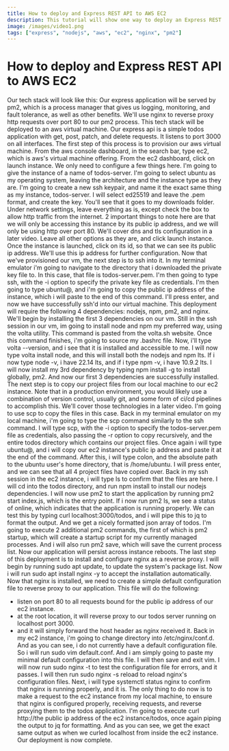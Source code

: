 ```yaml
---
title: How to deploy and Express REST API to AWS EC2
description: This tutorial will show one way to deploy an Express REST API to an EC2 instance using Nginx as a reverse proxy.
image: /images/video1.png
tags: ["express", "nodejs", "aws", "ec2", "nginx", "pm2"]
---
```


# How to deploy and Express REST API to AWS EC2

Our tech stack will look like this:
Our express application will be served by pm2, which is a process manager that gives us logging, monitoring, and fault tolerance, as well as other benefits.
We'll use nginx to reverse proxy http requests over port 80 to our pm2 process.
This tech stack will be deployed to an aws virtual machine.
Our express api is a simple todos application with get, post, patch, and delete requests.
It listens to port 3000 on all interfaces.
The first step of this process is to provision our aws virtual machine.
From the aws console dashboard, in the search bar, type ec2, which is aws's virtual machine offering.
From the ec2 dashboard, click on launch instance.
We only need to configure a few things here.
I'm going to give the instance of a name of todos-server.
I'm going to select ubuntu as my operating system, leaving the architecture and the instance type as they are.
I'm going to create a new ssh keypair, and name it the exact same thing as my instance, todos-server.
I will select ed25519 and leave the .pem format, and create the key.
You'll see that it goes to my downloads folder.
Under network settings, leave everything as is, except check the box to allow http traffic from the internet.
2 important things to note here are that we will only be accessing this instance by its public ip address, and we will only be using http over port 80.
We'll cover dns and tls configuration in a later video.
Leave all other options as they are, and click launch instance.
Once the instance is launched, click on its id, so that we can see its public ip address.
We'll use this ip address for further configuration.
Now that we've provisioned our vm, the next step is to ssh into it.
In my terminal emulator i'm going to navigate to the directory that i downloaded the private key file to.
In this case, that file is todos-server.pem.
I'm then going to type ssh, with the -i option to specify the private key file as credentials.
I'm then going to type ubuntu@, and i'm going to copy the public ip address of the instance, which i will paste to the end of this command.
I'll press enter, and now we have successfully ssh'd into our virtual machine.
This deployment will require the following 4 dependencies: nodejs, npm, pm2, and nginx.
We'll begin by installing the first 3 dependencies on our vm.
Still in the ssh session in our vm, im going to install node and npm my preferred way, using the volta utility.
This command is pasted from the volta.sh website.
Once this command finishes, i'm going to source my .bashrc file.
Now, i'll type volta --version, and i see that it is installed and accessible to me.
I will now type volta install node, and this will install both the nodejs and npm lts.
If i now type node -v, i have 22.14 lts, and if i type npm -v, i have 10.9.2 lts.
I will now install my 3rd dependency by typing npm install -g to install globally, pm2.
And now our first 3 dependencies are successfully installed.
The next step is to copy our project files from our local machine to our ec2 instance.
Note that in a production environment, you would likely use a combination of version control, usually git, and some form of ci/cd pipelines to accomplish this.
We'll cover those technologies in a later video.
I'm going to use scp to copy the files in this case.
Back in my terminal emulator on my local machine, i'm going to type the scp command similarly to the ssh command.
I will type scp, with the -i option to specify the todos-server.pem file as credentials, also passing the -r option to copy recursively, and the entire todos directory which contains our project files.
Once again i will type ubuntu@, and i will copy our ec2 instance's public ip address and paste it at the end of the command.
After this, i will type colon, and the absolute path to the ubuntu user's home directory, that is /home/ubuntu.
I will press enter, and we can see that all 4 project files have copied over.
Back in my ssh session in the ec2 instance, i will type ls to confirm that the files are here.
I will cd into the todos directory, and run npm install to install our nodejs dependencies.
I will now use pm2 to start the application by running pm2 start index.js, which is the entry point.
If i now run pm2 ls, we see a status of online, which indicates that the application is running properly.
We can test this by typing curl localhost:3000/todos, and i will pipe this to jq to format the output.
And we get a nicely formatted json array of todos.
I'm going to execute 2 additional pm2 commands, the first of which is pm2 startup, which will create a startup script for my currently managed processes.
And i will also run pm2 save, which will save the current process list.
Now our application will persist across instance reboots.
The last step of this deployment is to install and configure nginx as a reverse proxy.
I will begin by running sudo apt update, to update the system's package list.
Now i will run sudo apt install nginx -y to accept the installation automatically.
Now that nginx is installed, we need to create a simple default configuration file to reverse proxy to our application.
This file will do the following:

- listen on port 80 to all requests bound for the public ip address of our ec2 instance.
- at the root location, it will reverse proxy to our todos server running on localhost port 3000.
- and it will simply forward the host header as nginx received it.
  Back in my ec2 instance, i'm going to change directory into /etc/nginx/conf.d.
  And as you can see, i do not currently have a default configuration file.
  So i will run sudo vim default.conf.
  And i am simply going to paste my minimal default configuration into this file.
  I will then save and exit vim.
  I will now run sudo nginx -t to test the configuration file for errors, and it passes.
  I will then run sudo nginx -s reload to reload nginx's configuration files.
  Next, i will type systemctl status nginx to confirm that nginx is running properly, and it is.
  The only thing to do now is to make a request to the ec2 instance from my local machine, to ensure that nginx is configured properly, receiving requests, and reverse proxying them to the todos application.
  I'm going to execute curl http://the public ip address of the ec2 instance/todos, once again piping the output to jq for formatting.
  And as you can see, we get the exact same output as when we curled localhost from inside the ec2 instance.
  Our deployment is now complete.
